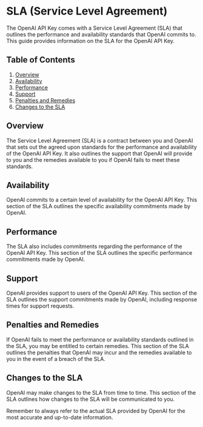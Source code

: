 # SLA (Service Level Agreement)

The OpenAI API Key comes with a Service Level Agreement (SLA) that outlines the performance and availability standards that OpenAI commits to. This guide provides information on the SLA for the OpenAI API Key.

## Table of Contents

1. [Overview](#overview)
2. [Availability](#availability)
3. [Performance](#performance)
4. [Support](#support)
5. [Penalties and Remedies](#penalties-and-remedies)
6. [Changes to the SLA](#changes-to-the-sla)

## Overview

The Service Level Agreement (SLA) is a contract between you and OpenAI that sets out the agreed upon standards for the performance and availability of the OpenAI API Key. It also outlines the support that OpenAI will provide to you and the remedies available to you if OpenAI fails to meet these standards.

## Availability

OpenAI commits to a certain level of availability for the OpenAI API Key. This section of the SLA outlines the specific availability commitments made by OpenAI.

## Performance

The SLA also includes commitments regarding the performance of the OpenAI API Key. This section of the SLA outlines the specific performance commitments made by OpenAI.

## Support

OpenAI provides support to users of the OpenAI API Key. This section of the SLA outlines the support commitments made by OpenAI, including response times for support requests.

## Penalties and Remedies

If OpenAI fails to meet the performance or availability standards outlined in the SLA, you may be entitled to certain remedies. This section of the SLA outlines the penalties that OpenAI may incur and the remedies available to you in the event of a breach of the SLA.

## Changes to the SLA

OpenAI may make changes to the SLA from time to time. This section of the SLA outlines how changes to the SLA will be communicated to you.

Remember to always refer to the actual SLA provided by OpenAI for the most accurate and up-to-date information.
